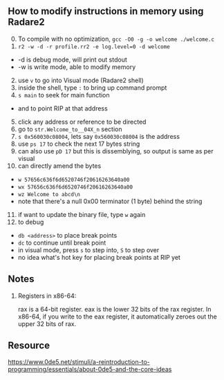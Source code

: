 ## How to modify instructions in memory using Radare2
0. To compile with no optimization, `gcc -O0 -g -o welcome ./welcome.c`
1. `r2 -w -d -r profile.rr2 -e log.level=0 -d welcome`
  - -d is debug mode, will print out stdout
  - -w is write mode, able to modify memory 
2. use `v` to go into Visual mode (Radare2 shell)
3. inside the shell, type `:` to bring up command prompt 
4. `s main` to seek for main function
  - and to point RIP at that address
5. click any address or reference to be directed
6. go to `str.Welcome_to__04X_n` section
7. `s 0x560030c08004`, lets say `0x560030c08004` is the address
8. use `ps 17` to check the next 17 bytes string 
9. can also use `pD 17` but this is dissemblying, so output is same as per visual
10. can directly amend the bytes 
  - `w 57656c636f6d6520746f20616263640a00`
  - `wx 57656c636f6d6520746f20616263640a00`
  - `wz Welcome to abcd\n`
  - note that there's a null 0x00 terminator (1 byte) behind the string
11. if want to update the binary file, type `w` again
12. to debug
  - `db <address>` to place break points
  - `dc` to continue until break point
  - in visual mode, press `s` to step into, `S` to step over
  - no idea what's hot key for placing break points at RIP yet

## Notes
1. Registers in x86-64:

    rax is a 64-bit register.
    eax is the lower 32 bits of the rax register. In x86-64, if you write to the eax register, it automatically zeroes out the upper 32 bits of rax.

## Resource
https://www.0de5.net/stimuli/a-reintroduction-to-programming/essentials/about-0de5-and-the-core-ideas